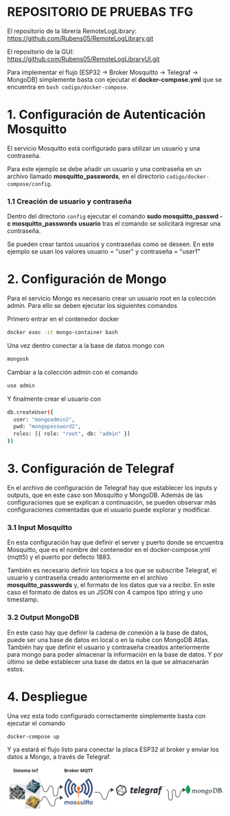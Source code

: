 # REPOSITORIO DE PRUEBAS TFG

El repositorio de la librería RemoteLogLibrary: 
https://github.com/Rubens05/RemoteLogLibrary.git

El repositorio de la GUI: \
https://github.com/Rubens05/RemoteLogLibraryUI.git

Para implementar el flujo [ESP32 -> Broker Mosquitto -> Telegraf -> MongoDB] simplemente basta con ejecutar el **docker-compose.yml** que se encuentra en ``` bash codigo/docker-compose ```.

# 1. Configuración de Autenticación Mosquitto
El servicio Mosquitto está configurado para utilizar un usuario y una contraseña.

Para este ejemplo se debe añadir un usuario y una contraseña en un archivo llamado **mosquitto_passwords**, en el directorio ```codigo/docker-compose/config```.

### 1.1 Creación de usuario y contraseña

Dentro del directorio ``config`` ejecutar el comando  **sudo mosquitto_passwd -c mosquitto_passwords usuario**
tras el comando se solicitará ingresar una contraseña.

Se pueden crear tantos usuarios y contraseñas como se deseen. En este ejemplo se usan los valores usuario = "user" y contraseña = "user1"

# 2. Configuración de Mongo
Para el servicio Mongo es necesario crear un usuario root en la colección admin. Para ello se deben ejecutar los siguientes comandos

Primero entrar en el contenedor docker
```bash 
docker exec -it mongo-container bash
```

Una vez dentro conectar a la base de datos mongo con
```bash
mongosh
```

Cambiar a la colección admin con el comando
```bash
use admin
```

Y finalmente crear el usuario con

```bash
db.createUser({
  user: "mongoadmin2",
  pwd: "mongopassword2",
  roles: [{ role: "root", db: "admin" }]
})
```

# 3. Configuración de Telegraf

En el archivo de configuración de Telegraf hay que establecer los inputs y outputs, que en este caso son Mosquitto y MongoDB. Además de las configuraciones que se explican a continuación, se pueden observar más configuraciones comentadas que el usuario puede explorar y modificar.

### 3.1 Input Mosquitto

En esta configuración hay que definir el server y puerto donde se encuentra Mosquitto, que es el nombre del contenedor en el docker-compose.yml (mqtt5) y el puerto por defecto 1883.

También es necesario definir los topics a los que se subscribe Telegraf, el usuario y contraseña creado anteriormente en el archivo **mosquitto_passwords** y, el formato de los datos que va a recibir. En este caso el formato de datos es un JSON con 4 campos tipo string y uno timestamp.

### 3.2 Output MongoDB
En este caso hay que definir la cadena de conexión a la base de datos, puede ser una base de datos en local o en la nube con MongoDB Atlas. También hay que definir el usuario y contraseña creados anteriormente para mongo para poder almacenar la información en la base de datos. Y por último se debe establecer una base de datos en la que se almacenarán estos.


# 4. Despliegue 
Una vez esta todo configurado correctamente simplemente basta con ejecutar el comando

```bash
docker-compose up
```

Y ya estará el flujo listo para conectar la placa ESP32 al broker y enviar los datos a Mongo, a través de Telegraf.


![Flujo ESP32 -> MQTT -> Telegraf -> MongoDB](/utils/Flujomqtt.jpg)